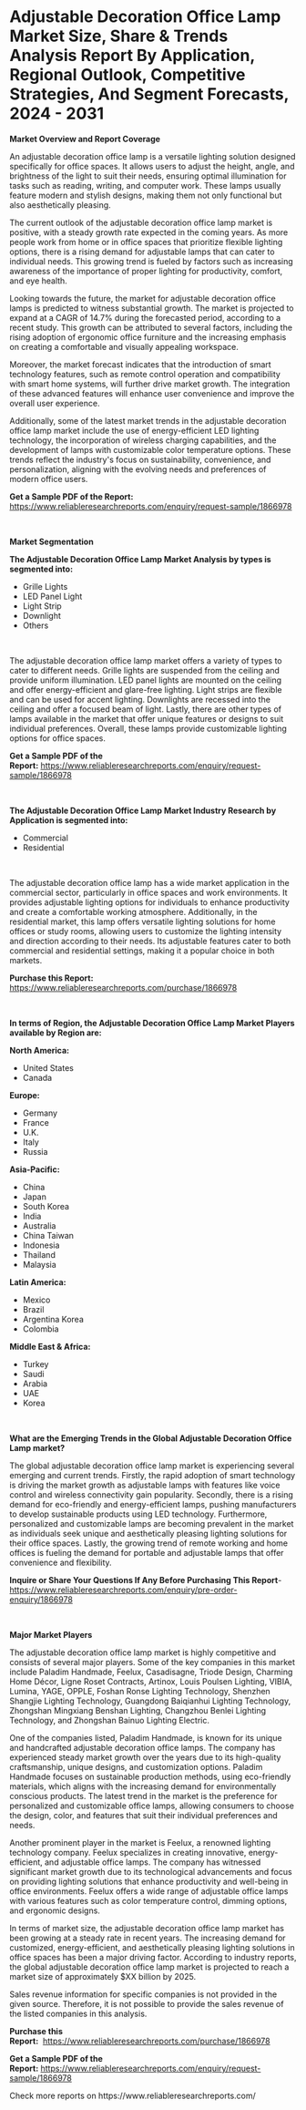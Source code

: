 <p><h1>Adjustable Decoration Office Lamp Market Size, Share & Trends Analysis Report By Application, Regional Outlook, Competitive Strategies, And Segment Forecasts, 2024 - 2031</h1></p><p><strong>Market Overview and Report Coverage</strong></p>
<p><p>An adjustable decoration office lamp is a versatile lighting solution designed specifically for office spaces. It allows users to adjust the height, angle, and brightness of the light to suit their needs, ensuring optimal illumination for tasks such as reading, writing, and computer work. These lamps usually feature modern and stylish designs, making them not only functional but also aesthetically pleasing.</p><p>The current outlook of the adjustable decoration office lamp market is positive, with a steady growth rate expected in the coming years. As more people work from home or in office spaces that prioritize flexible lighting options, there is a rising demand for adjustable lamps that can cater to individual needs. This growing trend is fueled by factors such as increasing awareness of the importance of proper lighting for productivity, comfort, and eye health.</p><p>Looking towards the future, the market for adjustable decoration office lamps is predicted to witness substantial growth. The market is projected to expand at a CAGR of 14.7% during the forecasted period, according to a recent study. This growth can be attributed to several factors, including the rising adoption of ergonomic office furniture and the increasing emphasis on creating a comfortable and visually appealing workspace.</p><p>Moreover, the market forecast indicates that the introduction of smart technology features, such as remote control operation and compatibility with smart home systems, will further drive market growth. The integration of these advanced features will enhance user convenience and improve the overall user experience.</p><p>Additionally, some of the latest market trends in the adjustable decoration office lamp market include the use of energy-efficient LED lighting technology, the incorporation of wireless charging capabilities, and the development of lamps with customizable color temperature options. These trends reflect the industry's focus on sustainability, convenience, and personalization, aligning with the evolving needs and preferences of modern office users.</p></p>
<p><strong>Get a Sample PDF of the Report:</strong> <a href="https://www.reliableresearchreports.com/enquiry/request-sample/1866978">https://www.reliableresearchreports.com/enquiry/request-sample/1866978</a></p>
<p>&nbsp;</p>
<p><strong>Market Segmentation</strong></p>
<p><strong>The Adjustable Decoration Office Lamp Market Analysis by types is segmented into:</strong></p>
<p><ul><li>Grille Lights</li><li>LED Panel Light</li><li>Light Strip</li><li>Downlight</li><li>Others</li></ul></p>
<p>&nbsp;</p>
<p><p>The adjustable decoration office lamp market offers a variety of types to cater to different needs. Grille lights are suspended from the ceiling and provide uniform illumination. LED panel lights are mounted on the ceiling and offer energy-efficient and glare-free lighting. Light strips are flexible and can be used for accent lighting. Downlights are recessed into the ceiling and offer a focused beam of light. Lastly, there are other types of lamps available in the market that offer unique features or designs to suit individual preferences. Overall, these lamps provide customizable lighting options for office spaces.</p></p>
<p><strong>Get a Sample PDF of the Report:</strong>&nbsp;<a href="https://www.reliableresearchreports.com/enquiry/request-sample/1866978">https://www.reliableresearchreports.com/enquiry/request-sample/1866978</a></p>
<p>&nbsp;</p>
<p><strong>The Adjustable Decoration Office Lamp Market Industry Research by Application is segmented into:</strong></p>
<p><ul><li>Commercial</li><li>Residential</li></ul></p>
<p>&nbsp;</p>
<p><p>The adjustable decoration office lamp has a wide market application in the commercial sector, particularly in office spaces and work environments. It provides adjustable lighting options for individuals to enhance productivity and create a comfortable working atmosphere. Additionally, in the residential market, this lamp offers versatile lighting solutions for home offices or study rooms, allowing users to customize the lighting intensity and direction according to their needs. Its adjustable features cater to both commercial and residential settings, making it a popular choice in both markets.</p></p>
<p><strong>Purchase this Report:</strong>&nbsp; <a href="https://www.reliableresearchreports.com/purchase/1866978">https://www.reliableresearchreports.com/purchase/1866978</a></p>
<p>&nbsp;</p>
<p><strong>In terms of Region, the Adjustable Decoration Office Lamp Market Players available by Region are:</strong></p>
<p>
    <p> <strong> North America: </strong>
        <ul>
            <li>United States</li>
            <li>Canada</li>
        </ul>
        </p> 
    <p> <strong> Europe: </strong>
        <ul>
            <li>Germany</li>
            <li>France</li>
            <li>U.K.</li>
            <li>Italy</li>
            <li>Russia</li>
        </ul>
        </p> 
    <p> <strong> Asia-Pacific: </strong>
        <ul>
            <li>China</li>
            <li>Japan</li>
            <li>South Korea</li>
            <li>India</li>
            <li>Australia</li>
            <li>China Taiwan</li>
            <li>Indonesia</li>
            <li>Thailand</li>
            <li>Malaysia</li>
        </ul>
        </p> 
    <p> <strong> Latin America: </strong>
        <ul>
            <li>Mexico</li>
            <li>Brazil</li>
            <li>Argentina Korea</li>
            <li>Colombia</li>
        </ul>
        </p> 
    <p> <strong> Middle East & Africa: </strong>
        <ul>
            <li>Turkey</li>
            <li>Saudi</li>
            <li>Arabia</li>
            <li>UAE</li>
            <li>Korea</li>
        </ul>
    </p>
    </p>
<p>&nbsp;</p>
<p><strong>What are the Emerging Trends in the Global Adjustable Decoration Office Lamp market?</strong></p>
<p><p>The global adjustable decoration office lamp market is experiencing several emerging and current trends. Firstly, the rapid adoption of smart technology is driving the market growth as adjustable lamps with features like voice control and wireless connectivity gain popularity. Secondly, there is a rising demand for eco-friendly and energy-efficient lamps, pushing manufacturers to develop sustainable products using LED technology. Furthermore, personalized and customizable lamps are becoming prevalent in the market as individuals seek unique and aesthetically pleasing lighting solutions for their office spaces. Lastly, the growing trend of remote working and home offices is fueling the demand for portable and adjustable lamps that offer convenience and flexibility.</p></p>
<p><strong>Inquire or Share Your Questions If Any Before Purchasing This Report</strong>- <a href="https://www.reliableresearchreports.com/enquiry/pre-order-enquiry/1866978">https://www.reliableresearchreports.com/enquiry/pre-order-enquiry/1866978</a></p>
<p>&nbsp;</p>
<p><strong>Major Market Players</strong></p>
<p><p>The adjustable decoration office lamp market is highly competitive and consists of several major players. Some of the key companies in this market include Paladim Handmade, Feelux, Casadisagne, Triode Design, Charming Home Décor, Ligne Roset Contracts, Artinox, Louis Poulsen Lighting, VIBIA, Lumina, YAGE, OPPLE, Foshan Ronse Lighting Technology, Shenzhen Shangjie Lighting Technology, Guangdong Baiqianhui Lighting Technology, Zhongshan Mingxiang Benshan Lighting, Changzhou Benlei Lighting Technology, and Zhongshan Bainuo Lighting Electric.</p><p>One of the companies listed, Paladim Handmade, is known for its unique and handcrafted adjustable decoration office lamps. The company has experienced steady market growth over the years due to its high-quality craftsmanship, unique designs, and customization options. Paladim Handmade focuses on sustainable production methods, using eco-friendly materials, which aligns with the increasing demand for environmentally conscious products. The latest trend in the market is the preference for personalized and customizable office lamps, allowing consumers to choose the design, color, and features that suit their individual preferences and needs.</p><p>Another prominent player in the market is Feelux, a renowned lighting technology company. Feelux specializes in creating innovative, energy-efficient, and adjustable office lamps. The company has witnessed significant market growth due to its technological advancements and focus on providing lighting solutions that enhance productivity and well-being in office environments. Feelux offers a wide range of adjustable office lamps with various features such as color temperature control, dimming options, and ergonomic designs.</p><p>In terms of market size, the adjustable decoration office lamp market has been growing at a steady rate in recent years. The increasing demand for customized, energy-efficient, and aesthetically pleasing lighting solutions in office spaces has been a major driving factor. According to industry reports, the global adjustable decoration office lamp market is projected to reach a market size of approximately $XX billion by 2025.</p><p>Sales revenue information for specific companies is not provided in the given source. Therefore, it is not possible to provide the sales revenue of the listed companies in this analysis.</p></p>
<p><strong>Purchase this Report:</strong>&nbsp;&nbsp;<a href="https://www.reliableresearchreports.com/purchase/1866978">https://www.reliableresearchreports.com/purchase/1866978</a></p>
<p></p>
<p><strong>Get a Sample PDF of the Report:</strong>&nbsp;<a href="https://www.reliableresearchreports.com/enquiry/request-sample/1866978">https://www.reliableresearchreports.com/enquiry/request-sample/1866978</a></p>
<p>Check more reports on https://www.reliableresearchreports.com/</p>
